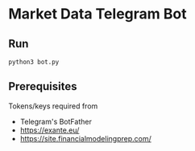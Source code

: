 # Market Data Telegram Bot

## Run

`python3 bot.py`

## Prerequisites

Tokens/keys required from

- Telegram's BotFather
- https://exante.eu/
- https://site.financialmodelingprep.com/
